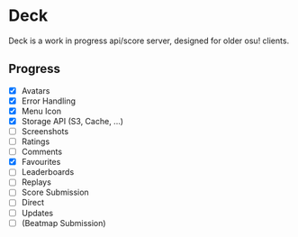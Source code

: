 # Deck

Deck is a work in progress api/score server, designed for older osu! clients.

## Progress

- [x] Avatars
- [x] Error Handling
- [x] Menu Icon
- [x] Storage API (S3, Cache, ...)
- [ ] Screenshots
- [ ] Ratings
- [ ] Comments
- [x] Favourites
- [ ] Leaderboards
- [ ] Replays
- [ ] Score Submission
- [ ] Direct
- [ ] Updates
- [ ] (Beatmap Submission)
